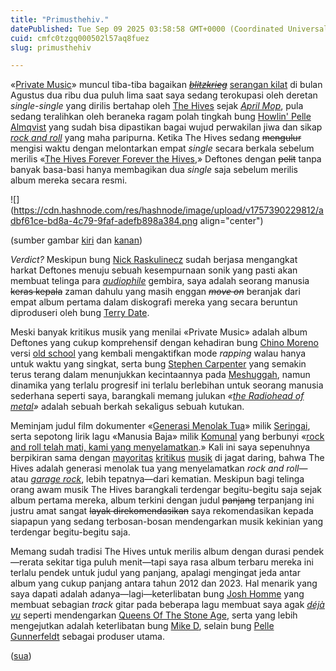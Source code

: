 ```yaml
---
title: "Primusthehiv."
datePublished: Tue Sep 09 2025 03:58:58 GMT+0000 (Coordinated Universal Time)
cuid: cmfc0tzgq000502l57aq8fuez
slug: primusthehiv

---
```


«[Private Music](https://en.wikipedia.org/wiki/Private_Music_\(album\))» muncul tiba-tiba bagaikan [*<s>blitzkrieg</s>*](https://en.wikipedia.org/wiki/Blitzkrieg) [serangan kilat](https://www.instagram.com/serangankilat) di bulan Agustus dua ribu dua puluh lima saat saya sedang terokupasi oleh deretan *single-single* yang dirilis bertahap oleh [The Hives](https://en.wikipedia.org/wiki/The_Hives) sejak [*April Mop*](https://id.wikipedia.org/wiki/April_Mop), pula sedang teralihkan oleh beraneka ragam polah tingkah bung [Howlin' Pelle Almqvist](https://en.wikipedia.org/wiki/Pelle_Almqvist) yang sudah bisa dipastikan bagai wujud perwakilan jiwa dan sikap [*rock and roll*](https://en.wikipedia.org/wiki/Rock_and_roll) yang maha paripurna. Ketika The Hives sedang <s>mengulur</s> mengisi waktu dengan melontarkan empat *single* secara berkala sebelum merilis «[The Hives Forever Forever the Hives](https://en.wikipedia.org/wiki/The_Hives_Forever_Forever_the_Hives),» Deftones dengan <s>pelit</s> tanpa banyak basa-basi hanya membagikan dua *single* saja sebelum merilis album mereka secara resmi.

![](https://cdn.hashnode.com/res/hashnode/image/upload/v1757390229812/adbf61ce-bd8a-4c79-9faf-adefb898a384.png align="center")

(sumber gambar [kiri](https://genius.com/albums/Deftones/Private-music) dan [kanan](https://thehives.com/discography/the-hives-forever-forever-the-hives/))

*Verdict?* Meskipun bung [Nick Raskulinecz](https://en.wikipedia.org/wiki/Nick_Raskulinecz) sudah berjasa mengangkat harkat Deftones menuju sebuah kesempurnaan sonik yang pasti akan membuat telinga para [*audiophile*](https://en.wikipedia.org/wiki/Audiophile) gembira, saya adalah seorang manusia <s>keras kepala</s> zaman dahulu yang masih enggan *<s>move on</s>* beranjak dari empat album pertama dalam diskografi mereka yang secara beruntun diproduseri oleh bung [Terry Date](https://en.wikipedia.org/wiki/Terry_Date).

Meski banyak kritikus musik yang menilai «Private Music» adalah album Deftones yang cukup komprehensif dengan kehadiran bung [Chino Moreno](https://en.wikipedia.org/wiki/Chino_Moreno) versi [old school](https://en.wiktionary.org/wiki/old_school) yang kembali mengaktifkan mode *rapping* walau hanya untuk waktu yang singkat, serta bung [Stephen Carpenter](https://en.wikipedia.org/wiki/Stephen_Carpenter) yang semakin terus terang dalam menunjukkan kecintaannya pada [Meshuggah](https://en.wikipedia.org/wiki/Stephen_Carpenter), namun dinamika yang terlalu progresif ini terlalu berlebihan untuk seorang manusia sederhana seperti saya, barangkali memang julukan *«*[*the Radiohead of metal*](https://www.irishtimes.com/culture/music/2025/09/06/deftones-i-definitely-think-weve-followed-the-madonna-model/)*»* adalah sebuah berkah sekaligus sebuah kutukan.

Meminjam judul film dokumenter «[Generasi Menolak Tua](https://www.kineforum.org/post/seringai-generasi-menolak-tua)» milik [Seringai](https://id.wikipedia.org/wiki/Seringai), serta sepotong lirik lagu «Manusia Baja» milik [Komunal](https://tirto.id/komunal-dan-agama-rock-n-roll-yang-selamanya-absurd-dc86) yang berbunyi «[rock and roll telah mati, kami yang menyelamatkan](https://www.musixmatch.com/de/songtext/Komunal/Manusia-Baja).» Kali ini saya sepenuhnya berpikiran sama dengan [mayoritas](https://www.kerrang.com/album-review-the-hives-the-hives-forever-forever-the-hives) [kritikus](https://www.loudersound.com/music/albums/the-hives-the-hives-forever-forever-the-hives) [musik](https://www.hotpress.com/music/album-review-the-hives-the-hives-forever-forever-the-hives-23104686) di jagat daring, bahwa The Hives adalah generasi menolak tua yang menyelamatkan *rock and roll*—atau [*garage rock*](https://en.wikipedia.org/wiki/Garage_rock), lebih tepatnya—dari kematian. Meskipun bagi telinga orang awam musik The Hives barangkali terdengar begitu-begitu saja sejak album pertama mereka, album terkini dengan judul <s>panjang</s> terpanjang ini justru amat sangat <s>layak direkomendasikan</s> saya rekomendasikan kepada siapapun yang sedang terbosan-bosan mendengarkan musik kekinian yang terdengar begitu-begitu saja.

Memang sudah tradisi The Hives untuk merilis album dengan durasi pendek—rerata sekitar tiga puluh menit—tapi saya rasa album terbaru mereka ini terlalu pendek untuk judul yang panjang, apalagi mengingat jeda antar album yang cukup panjang antara tahun 2012 dan 2023. Hal menarik yang saya dapati adalah adanya—lagi—keterlibatan bung [Josh Homme](https://en.wikipedia.org/wiki/Josh_Homme) yang membuat sebagian *track* gitar pada beberapa lagu membuat saya agak [*déjà vu*](https://en.wikipedia.org/wiki/D%c3%a9j%c3%a0_vu) seperti mendengarkan [Queens Of The Stone Age](https://en.wikipedia.org/wiki/Queens_of_the_Stone_Age), serta yang lebih mengejutkan adalah keterlibatan bung [Mike D](https://en.wikipedia.org/wiki/Mike_D), selain bung [Pelle Gunnerfeldt](https://en.wikipedia.org/wiki/Fireside_\(band\)) sebagai produser utama.

([sua](https://sua.ist))